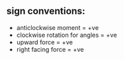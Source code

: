 ## sign conventions:
- anticlockwise moment = +ve
- clockwise rotation for angles = +ve
- upward force = +ve
- right facing force = +ve